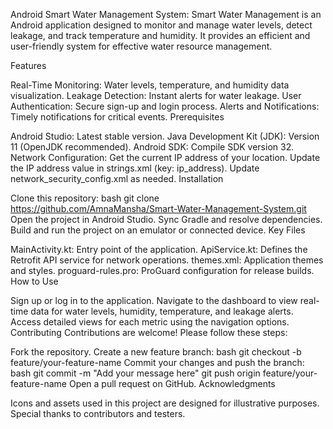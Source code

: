 Android
Smart Water Management System:
Smart Water Management is an Android application designed to monitor and manage water levels, detect leakage, and track temperature and humidity. It provides an efficient and user-friendly system for effective water resource management.  

Features

Real-Time Monitoring: Water levels, temperature, and humidity data visualization.
Leakage Detection: Instant alerts for water leakage.
User Authentication: Secure sign-up and login process.
Alerts and Notifications: Timely notifications for critical events.
Prerequisites

Android Studio: Latest stable version.
Java Development Kit (JDK): Version 11 (OpenJDK recommended).
Android SDK: Compile SDK version 32.
Network Configuration:
Get the current IP address of your location.
Update the IP address value in strings.xml (key: ip_address).
Update network_security_config.xml as needed.
Installation

Clone this repository: bash git clone https://github.com/AmnaMansha/Smart-Water-Management-System.git
Open the project in Android Studio.
Sync Gradle and resolve dependencies.
Build and run the project on an emulator or connected device.
Key Files

MainActivity.kt: Entry point of the application.
ApiService.kt: Defines the Retrofit API service for network operations.
themes.xml: Application themes and styles.
proguard-rules.pro: ProGuard configuration for release builds.
How to Use

Sign up or log in to the application.
Navigate to the dashboard to view real-time data for water levels, humidity, temperature, and leakage alerts.
Access detailed views for each metric using the navigation options.
Contributing Contributions are welcome! Please follow these steps:

Fork the repository.
Create a new feature branch: bash git checkout -b feature/your-feature-name
Commit your changes and push the branch: bash git commit -m "Add your message here"
git push origin feature/your-feature-name
Open a pull request on GitHub.
Acknowledgments

Icons and assets used in this project are designed for illustrative purposes.
Special thanks to contributors and testers.
